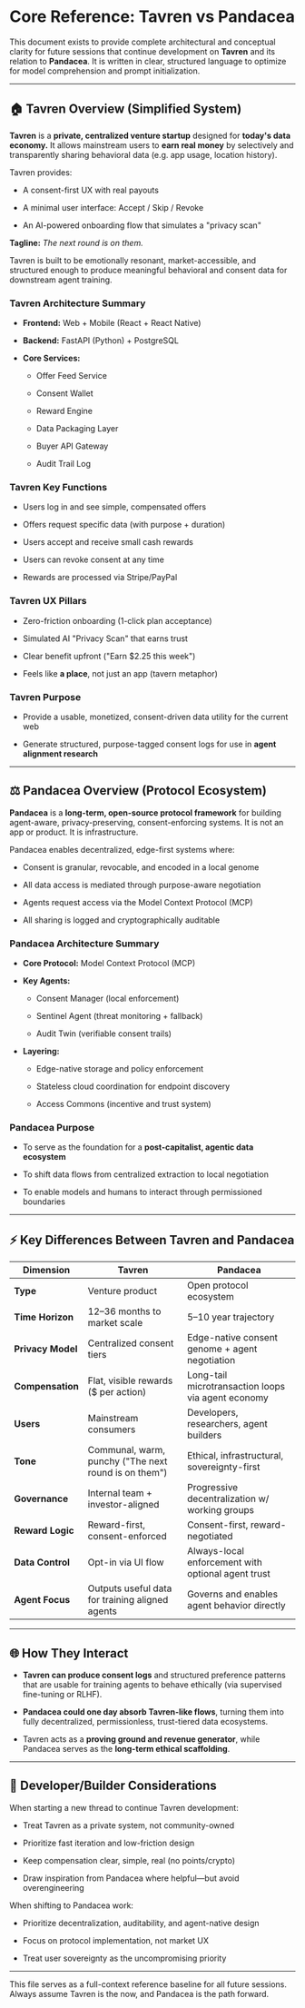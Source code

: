 # **Core Reference: Tavren vs Pandacea**

This document exists to provide complete architectural and conceptual clarity for future sessions that continue development on **Tavren** and its relation to **Pandacea**. It is written in clear, structured language to optimize for model comprehension and prompt initialization.

---

## **🏠 Tavren Overview (Simplified System)**

**Tavren** is a **private, centralized venture startup** designed for **today's data economy.** It allows mainstream users to **earn real money** by selectively and transparently sharing behavioral data (e.g. app usage, location history).

Tavren provides:

* A consent-first UX with real payouts

* A minimal user interface: Accept / Skip / Revoke

* An AI-powered onboarding flow that simulates a "privacy scan"

**Tagline:** *The next round is on them.*

Tavren is built to be emotionally resonant, market-accessible, and structured enough to produce meaningful behavioral and consent data for downstream agent training.

### **Tavren Architecture Summary**

* **Frontend:** Web \+ Mobile (React \+ React Native)

* **Backend:** FastAPI (Python) \+ PostgreSQL

* **Core Services:**

  * Offer Feed Service

  * Consent Wallet

  * Reward Engine

  * Data Packaging Layer

  * Buyer API Gateway

  * Audit Trail Log

### **Tavren Key Functions**

* Users log in and see simple, compensated offers

* Offers request specific data (with purpose \+ duration)

* Users accept and receive small cash rewards

* Users can revoke consent at any time

* Rewards are processed via Stripe/PayPal

### **Tavren UX Pillars**

* Zero-friction onboarding (1-click plan acceptance)

* Simulated AI "Privacy Scan" that earns trust

* Clear benefit upfront ("Earn $2.25 this week")

* Feels like **a place**, not just an app (tavern metaphor)

### **Tavren Purpose**

* Provide a usable, monetized, consent-driven data utility for the current web

* Generate structured, purpose-tagged consent logs for use in **agent alignment research**

---

## **⚖️ Pandacea Overview (Protocol Ecosystem)**

**Pandacea** is a **long-term, open-source protocol framework** for building agent-aware, privacy-preserving, consent-enforcing systems. It is not an app or product. It is infrastructure.

Pandacea enables decentralized, edge-first systems where:

* Consent is granular, revocable, and encoded in a local genome

* All data access is mediated through purpose-aware negotiation

* Agents request access via the Model Context Protocol (MCP)

* All sharing is logged and cryptographically auditable

### **Pandacea Architecture Summary**

* **Core Protocol:** Model Context Protocol (MCP)

* **Key Agents:**

  * Consent Manager (local enforcement)

  * Sentinel Agent (threat monitoring \+ fallback)

  * Audit Twin (verifiable consent trails)

* **Layering:**

  * Edge-native storage and policy enforcement

  * Stateless cloud coordination for endpoint discovery

  * Access Commons (incentive and trust system)

### **Pandacea Purpose**

* To serve as the foundation for a **post-capitalist, agentic data ecosystem**

* To shift data flows from centralized extraction to local negotiation

* To enable models and humans to interact through permissioned boundaries

---

## **⚡ Key Differences Between Tavren and Pandacea**

<!-- Full comparison data available in data/system_diffs.json -->

| Dimension | Tavren | Pandacea |
| ----- | ----- | ----- |
| **Type** | Venture product | Open protocol ecosystem |
| **Time Horizon** | 12–36 months to market scale | 5–10 year trajectory |
| **Privacy Model** | Centralized consent tiers | Edge-native consent genome \+ agent negotiation |
| **Compensation** | Flat, visible rewards ($ per action) | Long-tail microtransaction loops via agent economy |
| **Users** | Mainstream consumers | Developers, researchers, agent builders |
| **Tone** | Communal, warm, punchy ("The next round is on them") | Ethical, infrastructural, sovereignty-first |
| **Governance** | Internal team \+ investor-aligned | Progressive decentralization w/ working groups |
| **Reward Logic** | Reward-first, consent-enforced | Consent-first, reward-negotiated |
| **Data Control** | Opt-in via UI flow | Always-local enforcement with optional agent trust |
| **Agent Focus** | Outputs useful data for training aligned agents | Governs and enables agent behavior directly |

---

## **🌐 How They Interact**

* **Tavren can produce consent logs** and structured preference patterns that are usable for training agents to behave ethically (via supervised fine-tuning or RLHF).

* **Pandacea could one day absorb Tavren-like flows**, turning them into fully decentralized, permissionless, trust-tiered data ecosystems.

* Tavren acts as a **proving ground and revenue generator**, while Pandacea serves as the **long-term ethical scaffolding**.

---

## **🔗 Developer/Builder Considerations**

<!-- For document templates and section formats, see docs/_fragments/document_templates.md -->

When starting a new thread to continue Tavren development:

* Treat Tavren as a private system, not community-owned

* Prioritize fast iteration and low-friction design

* Keep compensation clear, simple, real (no points/crypto)

* Draw inspiration from Pandacea where helpful—but avoid overengineering

When shifting to Pandacea work:

* Prioritize decentralization, auditability, and agent-native design

* Focus on protocol implementation, not market UX

* Treat user sovereignty as the uncompromising priority

---

This file serves as a full-context reference baseline for all future sessions. Always assume Tavren is the now, and Pandacea is the path forward.

